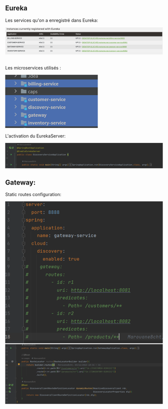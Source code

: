 ## Eureka

Les services qu'on a enregistré dans Eureka:

<img src="caps/eurekaService.PNG">

<br>

<br>

Les microservices utilisés :

<img src="caps/services.PNG">

<br>

L'activation du EurekaServer:

<img src="caps/activate.PNG">


<br>

## Gateway:

Static routes configuration:

<img src="caps/gateway2.PNG">

<img src="caps/gateway.PNG">
